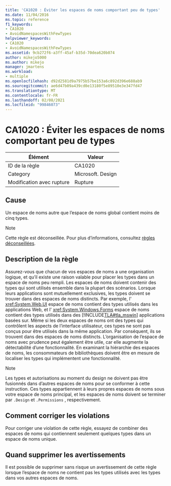 ```yaml
---
title: 'CA1020 : Éviter les espaces de noms comportant peu de types'
ms.date: 11/04/2016
ms.topic: reference
f1_keywords:
- CA1020
- AvoidNamespacesWithFewTypes
helpviewer_keywords:
- CA1020
- AvoidNamespacesWithFewTypes
ms.assetid: 9cb272f6-a3ff-45af-b35d-70dea620b074
author: mikejo5000
ms.author: mikejo
manager: jmartens
ms.workload:
- multiple
ms.openlocfilehash: d92d2581d9a7975b57be153a6c892d396e688ab9
ms.sourcegitcommit: ae6d47b09a439cd0e13180f5e89510e3e347fd47
ms.translationtype: MT
ms.contentlocale: fr-FR
ms.lasthandoff: 02/08/2021
ms.locfileid: "99846073"
---
```

# <a name="ca1020-avoid-namespaces-with-few-types"></a>CA1020 : Éviter les espaces de noms comportant peu de types

|Élément|Valeur|
|-|-|
|ID de la règle|CA1020|
|Category|Microsoft. Design|
|Modification avec rupture|Rupture|

## <a name="cause"></a>Cause

Un espace de noms autre que l’espace de noms global contient moins de cinq types.

> [!NOTE]
> Cette règle est déconseillée. Pour plus d’informations, consultez [règles déconseillées](fxcop-unported-deprecated-rules.md).

## <a name="rule-description"></a>Description de la règle

Assurez-vous que chacun de vos espaces de noms a une organisation logique, et qu’il existe une raison valable pour placer les types dans un espace de noms peu rempli. Les espaces de noms doivent contenir des types qui sont utilisés ensemble dans la plupart des scénarios. Lorsque leurs applications sont mutuellement exclusives, les types doivent se trouver dans des espaces de noms distincts. Par exemple, l' <xref:System.Web.UI> espace de noms contient des types utilisés dans les applications Web, et l' <xref:System.Windows.Forms> espace de noms contient des types utilisés dans des [!INCLUDE[TLA#tla_mswin](../code-quality/includes/tlasharptla_mswin_md.md)] applications basées sur. Même si les deux espaces de noms ont des types qui contrôlent les aspects de l’interface utilisateur, ces types ne sont pas conçus pour être utilisés dans la même application. Par conséquent, ils se trouvent dans des espaces de noms distincts. L’organisation de l’espace de noms avec prudence peut également être utile, car elle augmente la détectabilité d’une fonctionnalité. En examinant la hiérarchie des espaces de noms, les consommateurs de bibliothèques doivent être en mesure de localiser les types qui implémentent une fonctionnalité.

> [!NOTE]
> Les types et autorisations au moment du design ne doivent pas être fusionnés dans d’autres espaces de noms pour se conformer à cette instruction. Ces types appartiennent à leurs propres espaces de noms sous votre espace de noms principal, et les espaces de noms doivent se terminer par `.Design` et `.Permissions` , respectivement.

## <a name="how-to-fix-violations"></a>Comment corriger les violations

Pour corriger une violation de cette règle, essayez de combiner des espaces de noms qui contiennent seulement quelques types dans un espace de noms unique.

## <a name="when-to-suppress-warnings"></a>Quand supprimer les avertissements

Il est possible de supprimer sans risque un avertissement de cette règle lorsque l’espace de noms ne contient pas les types utilisés avec les types dans vos autres espaces de noms.
